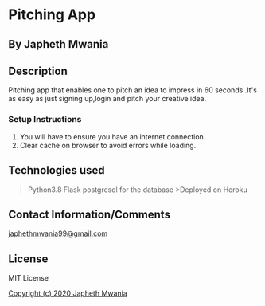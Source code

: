 # Pitching App

## By Japheth Mwania

## Description
 Pitching app that enables one to pitch an idea to impress in 60 seconds .It's as easy as just signing up,login and pitch your creative idea.

### Setup Instructions

1. You will have to ensure you have an internet connection.
2. Clear cache on browser to avoid errors while loading.

## Technologies used

>Python3.8
>Flask postgresql for the database >Deployed on Heroku

## Contact Information/Comments

japhethmwania99@gmail.com

## License

MIT License <a href="https://choosealicense.com/licenses/mit/">

Copyright (c) 2020 Japheth Mwania
